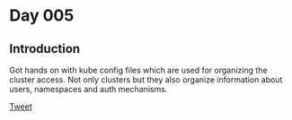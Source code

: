 # Day 005

## Introduction

Got hands on with kube config files which are used for organizing the cluster access. Not only clusters but they also organize information about users, namespaces and auth mechanisms.

[Tweet](https://twitter.com/TusharC29050031/status/1675202414079557632?s=20)

